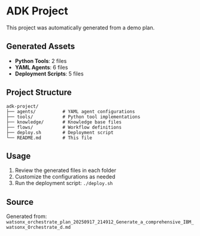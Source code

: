 # ADK Project

This project was automatically generated from a demo plan.

## Generated Assets

- **Python Tools**: 2 files
- **YAML Agents**: 6 files
- **Deployment Scripts**: 5 files

## Project Structure

```
adk-project/
├── agents/          # YAML agent configurations
├── tools/           # Python tool implementations
├── knowledge/       # Knowledge base files
├── flows/           # Workflow definitions
├── deploy.sh        # Deployment script
└── README.md        # This file
```

## Usage

1. Review the generated files in each folder
2. Customize the configurations as needed
3. Run the deployment script: `./deploy.sh`

## Source

Generated from: `watsonx_orchestrate_plan_20250917_214912_Generate_a_comprehensive_IBM_watsonx_Orchestrate_d.md`
